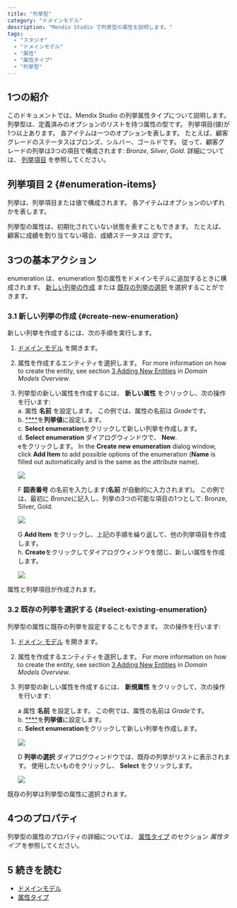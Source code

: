 ```yaml
---
title: "列挙型"
category: "ドメインモデル"
description: "Mendix Studio で列挙型の属性を説明します。"
tags:
  - "スタジオ"
  - "ドメインモデル"
  - "属性"
  - "属性タイプ"
  - "列挙型"
---
```


## 1つの紹介

このドキュメントでは、Mendix Studio の列挙属性タイプについて説明します。 列挙型は、定義済みのオプションのリストを持つ属性の型です。 列挙項目(値)が1つ以上あります。 各アイテムは一つのオプションを表します。 たとえば、顧客グレードのステータスはブロンズ、シルバー、ゴールドです。 従って、顧客グレードの列挙は3つの項目で構成されます: *Bronze*, *Silver*, *Gold*.  詳細については、 [列挙項目](#enumeration-items) を参照してください。

## 列挙項目 2 {#enumeration-items}

列挙は、列挙項目または値で構成されます。 各アイテムはオプションのいずれかを表します。

列挙型の属性は、初期化されていない状態を表すこともできます。 たとえば、顧客に成績を割り当てない場合、成績ステータスは *空*です。

## 3つの基本アクション

enumeration は、enumeration 型の属性をドメインモデルに追加するときに構成されます。 [新しい列挙の作成](#create-new-enumeration) または [既存の列挙の選択](#select-existing-enumeration) を選択することができます。

### 3.1 新しい列挙の作成 {#create-new-enumeration}

新しい列挙を作成するには、次の手順を実行します。

1. [ドメイン モデル](domain-models) を開きます。

2. 属性を作成するエンティティを選択します。 For more information on how to create the entity, see section [3 Adding New Entities](domain-models#adding-new-entities) in *Domain Models Overview*.

3.  列挙型の新しい属性を作成するには、 **新しい属性** をクリックし、次の操作を行います:<br /> a. 属性 **名前** を設定します。 この例では、属性の名前は *Grade*です。<br /> b. [****](domain-models-attributes)を**列挙値**に設定します。<br /> c. **Select enumeration**をクリックして新しい列挙を作成します。<br />d. **Select enumeration** ダイアログウィンドウで、 **New**.<br/> eをクリックします。 In the **Create new enumeration** dialog window, click **Add Item** to add possible options of the enumeration (**Name** is filled out automatically and is the same as the attribute name).<br />

    ![](attachments/domain-models-enumeration/new-enumeration-add-item.png)<br />

    F **図表番号** の名前を入力します(**名前** が自動的に入力されます)。 この例では、最初に  *Bronze*に記入し、列挙の3つの可能な項目の1つとして: Bronze, Silver, Gold. <br />

    ![](attachments/domain-models-enumeration/new-enumeration-add-item-bronze.png)<br />

    G **Add Item** をクリックし、上記の手順を繰り返して、他の列挙項目を作成します。<br /> h. **Create**をクリックしてダイアログウィンドウを閉じ、新しい属性を作成します。

    ![](attachments/domain-models-enumeration/new-enumeration-bronze-silver-gold.png)

属性と列挙項目が作成されます。

### 3.2 既存の列挙を選択する {#select-existing-enumeration}

列挙型の属性に既存の列挙を設定することもできます。 次の操作を行います:

1. [ドメイン モデル](domain-models) を開きます。

2. 属性を作成するエンティティを選択します。 For more information on how to create the entity, see section [3 Adding New Entities](domain-models#adding-new-entities) in *Domain Models Overview*.

3.  列挙型の新しい属性を作成するには、 **新規属性** をクリックして、次の操作を行います:<br />

    a 属性 **名前** を設定します。 この例では、属性の名前は *Grade*です。<br /> b. [****](domain-models-attributes)を**列挙値**に設定します。<br /> c. **Select enumeration**をクリックして新しい列挙を作成します。<br />

    ![](attachments/domain-models-enumeration/new-attribute-select-enumeration.png) <br/>

    D **列挙の選択** ダイアログウィンドウでは、既存の列挙がリストに表示されます。 使用したいものをクリックし、 **Select** をクリックします。<br />

    ![](attachments/domain-models-enumeration/selecting-existing-enumeration.png)

既存の列挙は列挙型の属性に選択されます。

## 4つのプロパティ

列挙型の属性のプロパティの詳細については、 [属性タイプ](domain-models-attributes#attribute-properties) のセクション *属性タイプ* を参照してください。

## 5 続きを読む

* [ドメインモデル](domain-models)
* [属性タイプ](domain-models-attributes) 
